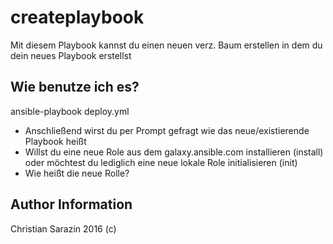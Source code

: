createplaybook
=========

Mit diesem Playbook kannst du einen neuen verz. Baum erstellen in dem du dein neues Playbook erstellst


Wie benutze ich es?
-------------------
ansible-playbook deploy.yml

* Anschließend wirst du per Prompt gefragt wie das neue/existierende Playbook heißt
* Willst du eine neue Role aus dem galaxy.ansible.com installieren (install) oder möchtest du lediglich eine neue lokale Role initialisieren (init)
* Wie heißt die neue Rolle?

Author Information
------------------
Christian Sarazin 2016 (c)